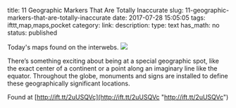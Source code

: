 title: 11 Geographic Markers That Are Totally Inaccurate
slug: 11-geographic-markers-that-are-totally-inaccurate
date: 2017-07-28 15:05:05
tags: ifttt,map,maps,pocket
category: 
link: 
description: 
type: text
has_math: no
status: published

Today's maps found on the interwebs. ![](http://ift.tt/eA8V8J)  
  

There’s something exciting about being at a special geographic spot, like the exact center of a continent or a point along an imaginary line like the equator. Throughout the globe, monuments and signs are installed to define these geographically significant locations.  
  

Found at [http://ift.tt/2uUSQVc](http://ift.tt/2uUSQVc "http://ift.tt/2uUSQVc")



